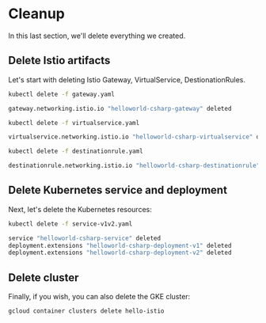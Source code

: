 # Cleanup
In this last section, we'll delete everything we created. 

## Delete Istio artifacts
Let's start with deleting Istio Gateway, VirtualService, DestionationRules.

```bash
kubectl delete -f gateway.yaml

gateway.networking.istio.io "helloworld-csharp-gateway" deleted

kubectl delete -f virtualservice.yaml

virtualservice.networking.istio.io "helloworld-csharp-virtualservice" deleted

kubectl delete -f destinationrule.yaml

destinationrule.networking.istio.io "helloworld-csharp-destinationrule" deleted
```

## Delete Kubernetes service and deployment
Next, let's delete the Kubernetes resources:

```bash
kubectl delete -f service-v1v2.yaml

service "helloworld-csharp-service" deleted
deployment.extensions "helloworld-csharp-deployment-v1" deleted
deployment.extensions "helloworld-csharp-deployment-v2" deleted
```

## Delete cluster
Finally, if you wish, you can also delete the GKE cluster:

```bash
gcloud container clusters delete hello-istio
```